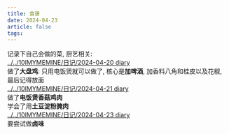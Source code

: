 ```yaml
---
title: 食谱
date: 2024-04-23
article: false
tags: 
---
```


记录下自己会做的菜, 厨艺相关:  
[../../10IMYMEMINE/日记/2024-04-20 diary](../../10IMYMEMINE/日记/2024-04-20%20diary)  
做了**大盘鸡**: 只用电饭煲就可以做了, 核心是**加啤酒**, 加香料八角和桂皮以及花椒, 最后记得放面  
[../../10IMYMEMINE/日记/2024-04-21 diary](../../10IMYMEMINE/日记/2024-04-21%20diary)  
做了**电饭煲香菇鸡肉**  
学会了用**土豆淀粉腌肉**  
[../../10IMYMEMINE/日记/2024-04-23 diary](../../10IMYMEMINE/日记/2024-04-23%20diary)  
要尝试做**卤味**